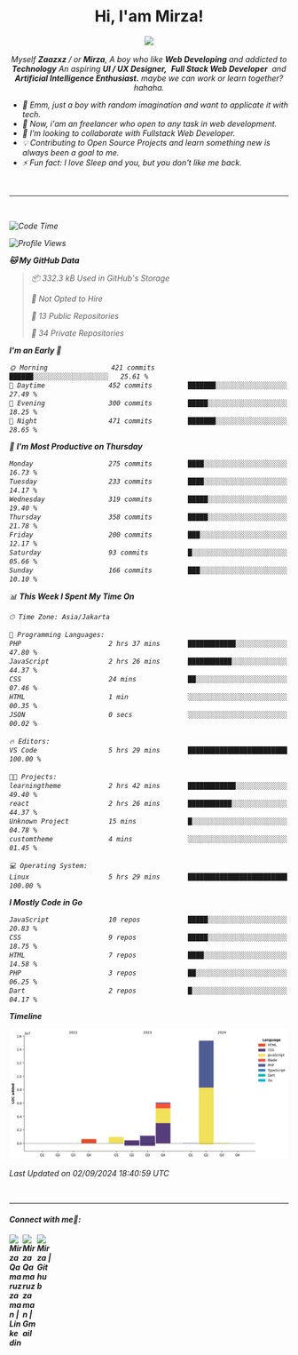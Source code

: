 <h1 align="center">Hi, I'am Mirza!</h1>
<p align="center">
  <a href="https://github.com/Ratheshan03/readme-typing-svg"><img src="https://readme-typing-svg.herokuapp.com?lines=UI+/+UX+Designer;Full+Stack+Web+Developer;IT+Enthusiast;Artificial+Intelligence+Addicted;&center=true&width=500&height=50"></a>
</p>

<p align="center">
  <em>
    Myself <b>Zaazxz</b> / or <b>Mirza</b>, A boy who like <b>Web Developing</b> and addicted to <b>Technology</b>
    An aspiring <b>UI / UX Designer,</b>&nbsp; <b>Full Stack Web Developer</b>&nbsp; and <b> Artificial Intelligence Enthusiast.</b> maybe we can work or learn together? hahaha.
  <br>
</p>

- 🧞 Emm, just a boy with random imagination and want to applicate it with tech.
- 🔭 Now, i'am an freelancer who open to any task in web development.
- 👯 I’m looking to collaborate with Fullstack Web Developer.
- 💡 Contributing to Open Source Projects and learn something new is always been a goal to me.
- ⚡ Fun fact: I love Sleep and you, but you don't like me back.
<br>

---

<br>

<!--START_SECTION:waka-->
![Code Time](http://img.shields.io/badge/Code%20Time-723%20hrs%208%20mins-blue)

![Profile Views](http://img.shields.io/badge/Profile%20Views-0-blue)

**🐱 My GitHub Data** 

> 📦 332.3 kB Used in GitHub's Storage 
 > 
> 🚫 Not Opted to Hire
 > 
> 📜 13 Public Repositories 
 > 
> 🔑 34 Private Repositories 
 > 
**I'm an Early 🐤** 

```text
🌞 Morning                421 commits         ██████░░░░░░░░░░░░░░░░░░░   25.61 % 
🌆 Daytime                452 commits         ███████░░░░░░░░░░░░░░░░░░   27.49 % 
🌃 Evening                300 commits         █████░░░░░░░░░░░░░░░░░░░░   18.25 % 
🌙 Night                  471 commits         ███████░░░░░░░░░░░░░░░░░░   28.65 % 
```
📅 **I'm Most Productive on Thursday** 

```text
Monday                   275 commits         ████░░░░░░░░░░░░░░░░░░░░░   16.73 % 
Tuesday                  233 commits         ████░░░░░░░░░░░░░░░░░░░░░   14.17 % 
Wednesday                319 commits         █████░░░░░░░░░░░░░░░░░░░░   19.40 % 
Thursday                 358 commits         █████░░░░░░░░░░░░░░░░░░░░   21.78 % 
Friday                   200 commits         ███░░░░░░░░░░░░░░░░░░░░░░   12.17 % 
Saturday                 93 commits          █░░░░░░░░░░░░░░░░░░░░░░░░   05.66 % 
Sunday                   166 commits         ███░░░░░░░░░░░░░░░░░░░░░░   10.10 % 
```


📊 **This Week I Spent My Time On** 

```text
🕑︎ Time Zone: Asia/Jakarta

💬 Programming Languages: 
PHP                      2 hrs 37 mins       ████████████░░░░░░░░░░░░░   47.80 % 
JavaScript               2 hrs 26 mins       ███████████░░░░░░░░░░░░░░   44.37 % 
CSS                      24 mins             ██░░░░░░░░░░░░░░░░░░░░░░░   07.46 % 
HTML                     1 min               ░░░░░░░░░░░░░░░░░░░░░░░░░   00.35 % 
JSON                     0 secs              ░░░░░░░░░░░░░░░░░░░░░░░░░   00.02 % 

🔥 Editors: 
VS Code                  5 hrs 29 mins       █████████████████████████   100.00 % 

🐱‍💻 Projects: 
learningtheme            2 hrs 42 mins       ████████████░░░░░░░░░░░░░   49.40 % 
react                    2 hrs 26 mins       ███████████░░░░░░░░░░░░░░   44.37 % 
Unknown Project          15 mins             █░░░░░░░░░░░░░░░░░░░░░░░░   04.78 % 
customtheme              4 mins              ░░░░░░░░░░░░░░░░░░░░░░░░░   01.45 % 

💻 Operating System: 
Linux                    5 hrs 29 mins       █████████████████████████   100.00 % 
```

**I Mostly Code in Go** 

```text
JavaScript               10 repos            █████░░░░░░░░░░░░░░░░░░░░   20.83 % 
CSS                      9 repos             █████░░░░░░░░░░░░░░░░░░░░   18.75 % 
HTML                     7 repos             ████░░░░░░░░░░░░░░░░░░░░░   14.58 % 
PHP                      3 repos             ██░░░░░░░░░░░░░░░░░░░░░░░   06.25 % 
Dart                     2 repos             █░░░░░░░░░░░░░░░░░░░░░░░░   04.17 % 
```



**Timeline**

![Lines of Code chart](https://raw.githubusercontent.com/zaazxz/zaazxz/main/assets/bar_graph.png)


 Last Updated on 02/09/2024 18:40:59 UTC
<!--END_SECTION:waka-->

<br>

---

<h4> Connect with me🤝: <h4>
  </hr>
  <a href="https://www.linkedin.com/in/mirzaqamaruzzaman18/">
   <img align="left" alt=" Mirza Qamaruzzaman | Linkedin" width="24px" src="https://www.vectorlogo.zone/logos/linkedin/linkedin-icon.svg" />
  </a>
  <a href="mailto:mirzaqamaruzzaman18@gmail.com">
    <img align="left" alt=" Mirza Qamaruzzaman | Gmail" width="26px" src="https://www.vectorlogo.zone/logos/gmail/gmail-icon.svg" />
  </a>
   <a href="https://github.com/zaazxz">
    <img align="left" alt=" Mirza | Github" width="26px" src="https://www.vectorlogo.zone/logos/github/github-tile.svg" />
  </a>
  <br>
